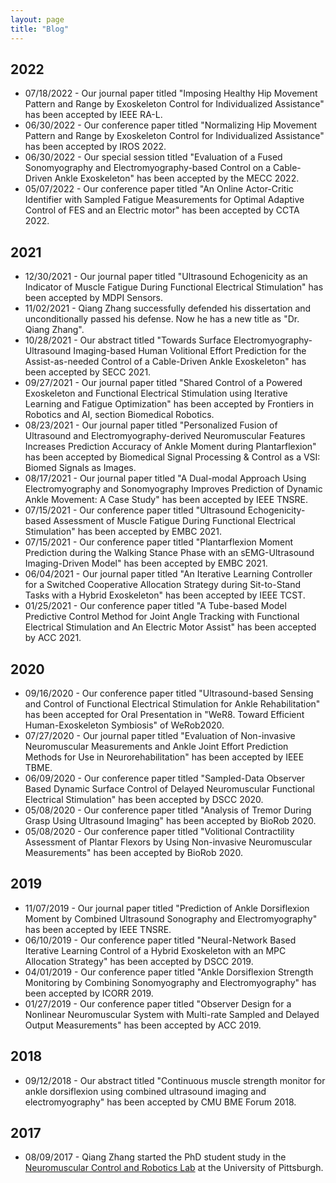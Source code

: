 ```yaml
---
layout: page
title: "Blog"
---
```

## 2022
- 07/18/2022 - Our journal paper titled "Imposing Healthy Hip Movement Pattern and Range by Exoskeleton Control for Individualized Assistance" has been accepted by IEEE RA-L.
- 06/30/2022 - Our conference paper titled "Normalizing Hip Movement Pattern and Range by Exoskeleton Control for Individualized Assistance" has been accepted by IROS 2022. 
- 06/30/2022 - Our special session titled "Evaluation of a Fused Sonomyography and Electromyography-based Control on a Cable-Driven Ankle Exoskeleton" has been accepted by the MECC 2022. 
- 05/07/2022 - Our conference paper titled "An Online Actor-Critic Identifier with Sampled Fatigue Measurements for Optimal Adaptive Control of FES and an Electric motor" has been accepted by CCTA 2022. 

## 2021
- 12/30/2021 - Our journal paper titled "Ultrasound Echogenicity as an Indicator of Muscle Fatigue During Functional Electrical Stimulation" has been accepted by MDPI Sensors.
- 11/02/2021 - Qiang Zhang successfully defended his dissertation and unconditionally passed his defense. Now he has a new title as "Dr. Qiang Zhang".
- 10/28/2021 - Our abstract titled "Towards Surface Electromyography-Ultrasound Imaging-based Human Volitional Effort Prediction for the Assist-as-needed Control of a Cable-Driven Ankle Exoskeleton" has been accepted by SECC 2021. 
- 09/27/2021 - Our journal paper titled "Shared Control of a Powered Exoskeleton and Functional Electrical Stimulation using Iterative Learning and Fatigue Optimization" has been accepted by Frontiers in Robotics and AI, section Biomedical Robotics.
- 08/23/2021 - Our journal paper titled "Personalized Fusion of Ultrasound and Electromyography-derived Neuromuscular Features Increases Prediction Accuracy of Ankle Moment during Plantarflexion" has been accepted by Biomedical Signal Processing & Control as a VSI: Biomed Signals as Images.
- 08/17/2021 - Our journal paper titled "A Dual-modal Approach Using Electromyography and Sonomyography Improves Prediction of Dynamic Ankle Movement: A Case Study" has been accepted by IEEE TNSRE.
- 07/15/2021 - Our conference paper titled "Ultrasound Echogenicity-based Assessment of Muscle Fatigue During Functional Electrical Stimulation" has been accepted by EMBC 2021.
- 07/15/2021 - Our conference paper titled "Plantarflexion Moment Prediction during the Walking Stance Phase with an sEMG-Ultrasound Imaging-Driven Model" has been accepted by EMBC 2021.
- 06/04/2021 - Our journal paper titled "An Iterative Learning Controller for a Switched Cooperative Allocation Strategy during Sit-to-Stand Tasks with a Hybrid Exoskeleton" has been accepted by IEEE TCST.
- 01/25/2021 - Our conference paper titled "A Tube-based Model Predictive Control Method for Joint Angle Tracking with Functional Electrical Stimulation and An Electric Motor Assist" has been accepted by ACC 2021.

## 2020
- 09/16/2020 - Our conference paper titled "Ultrasound-based Sensing and Control of Functional Electrical Stimulation for Ankle Rehabilitation" has been accepted for Oral Presentation in "WeR8. Toward Efficient Human-Exoskeleton Symbiosis" of WeRob2020.
- 07/27/2020 - Our journal paper titled "Evaluation of Non-invasive Neuromuscular Measurements and Ankle Joint Effort Prediction Methods for Use in Neurorehabilitation" has been accepted by IEEE TBME.
- 06/09/2020 - Our conference paper titled "Sampled-Data Observer Based Dynamic Surface Control of Delayed Neuromuscular Functional Electrical Stimulation" has been accepted by DSCC 2020.
- 05/08/2020 - Our conference paper titled "Analysis of Tremor During Grasp Using Ultrasound Imaging" has been accepted by BioRob 2020.
- 05/08/2020 - Our conference paper titled "Volitional Contractility Assessment of Plantar Flexors by Using Non-invasive Neuromuscular Measurements" has been accepted by BioRob 2020.

## 2019
- 11/07/2019 - Our journal paper titled "Prediction of Ankle Dorsiflexion Moment by Combined Ultrasound Sonography and Electromyography" has been accepted by IEEE TNSRE.
- 06/10/2019 - Our conference paper titled "Neural-Network Based Iterative Learning Control of a Hybrid Exoskeleton with an MPC Allocation Strategy" has been accepted by DSCC 2019.
- 04/01/2019 - Our conference paper titled "Ankle Dorsiflexion Strength Monitoring by Combining Sonomyography and Electromyography" has been accepted by ICORR 2019.
- 01/27/2019 - Our conference paper titled "Observer Design for a Nonlinear Neuromuscular System with Multi-rate Sampled and Delayed Output Measurements" has been accepted by ACC 2019.

## 2018
- 09/12/2018 - Our abstract titled "Continuous muscle strength monitor for ankle dorsiflexion using combined ultrasound imaging and electromyography" has been accepted by CMU BME Forum 2018. 

## 2017
- 08/09/2017 - Qiang Zhang started the PhD student study in the [Neuromuscular Control and Robotics Lab](http://www.sharmalabncsu.org/) at the University of Pittsburgh.
